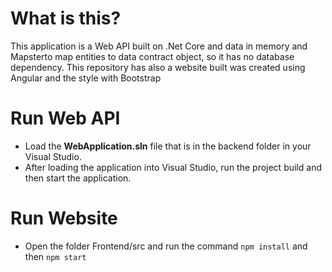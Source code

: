 # What is this?
This application is a Web API built on .Net Core and data in memory and Mapsterto map entities to data contract object, so it has no database dependency. This repository has also a website built was created using Angular and the style with Bootstrap

# Run Web API
- Load the **WebApplication.sln** file that is in the backend folder in your Visual Studio.
- After loading the application into Visual Studio, run the project build and then start the application.

# Run Website
- Open the folder Frontend/src and run the command `npm install` and then `npm start`
